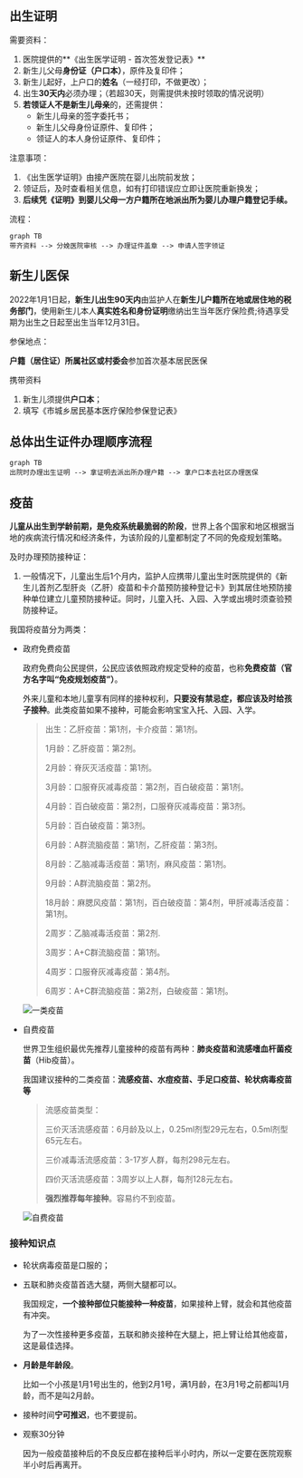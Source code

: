 ## 出生证明

需要资料：

1. 医院提供的**《出生医学证明 - 首次签发登记表》**
2. 新生儿父母**身份证（户口本）**，原件及复印件；
3. 新生儿起好，上户口的**姓名**（一经打印，不做更改）；
4. 出生**30天内**必须办理；（若超30天，则需提供未按时领取的情况说明）
5. **若领证人不是新生儿母亲**的，还需提供：
   - 新生儿母亲的签字委托书；
   - 新生儿父母身份证原件、复印件；
   - 领证人的本人身份证原件、复印件；

注意事项：

1. 《出生医学证明》由接产医院在婴儿出院前发放；
2. 领证后，及时查看相关信息，如有打印错误应立即让医院重新换发；
3. **后续凭《证明》到婴儿父母一方户籍所在地派出所为婴儿办理户籍登记手续。**

流程：

```mermaid
graph TB
带齐资料 --> 分娩医院审核 --> 办理证件盖章 --> 申请人签字领证
```







## 新生儿医保

2022年1月1日起，**新生儿出生90天内**由监护人在**新生儿户籍所在地或居住地的税务部门**，使用新生儿本人**真实姓名和身份证明**缴纳出生当年医疗保险费;待遇享受期为出生之日起至出生当年12月31日。

参保地点：

**户籍（居住证）所属社区或村委会**参加首次基本居民医保

携带资料

1. 新生儿须提供**户口本**；
2. 填写《市城乡居民基本医疗保险参保登记表》



## 总体出生证件办理顺序流程

```mermaid
graph TB
出院时办理出生证明 --> 拿证明去派出所办理户籍 --> 拿户口本去社区办理医保
```



## 疫苗

**儿童从出生到学龄前期，是免疫系统最脆弱的阶段**，世界上各个国家和地区根据当地的疾病流行情况和经济条件，为该阶段的儿童都制定了不同的免疫规划策略。

及时办理预防接种证：

1. 一般情况下，儿童出生后1个月内，监护人应携带儿童出生时医院提供的《新生儿首剂乙型肝炎（乙肝）疫苗和卡介苗预防接种登记卡》到其居住地预防接种单位建立儿童预防接种证。同时，儿童入托、入园、入学或出境时须查验预防接种证。

我国将疫苗分为两类：

- 政府免费疫苗

  政府免费向公民提供，公民应该依照政府规定受种的疫苗，也称**免费疫苗（官方名字叫“免疫规划疫苗”）**。

  外来儿童和本地儿童享有同样的接种权利，**只要没有禁忌症，都应该及时给孩子接种**。此类疫苗如果不接种，可能会影响宝宝入托、入园、入学。

  > 出生：乙肝疫苗：第1剂，卡介疫苗：第1剂。
  >
  > 1月龄：乙肝疫苗：第2剂。
  >
  > 2月龄：脊灰灭活疫苗：第1剂。
  >
  > 3月龄：口服脊灰减毒疫苗：第2剂，百白破疫苗：第1剂。
  >
  > 4月龄：百白破疫苗：第2剂，口服脊灰减毒疫苗：第3剂。
  >
  > 5月龄：百白破疫苗：第3剂。
  >
  > 6月龄：A群流脑疫苗：第1剂，乙肝疫苗：第3剂。
  >
  > 8月龄：乙脑减毒活疫苗：第1剂，麻风疫苗：第1剂。
  >
  > 9月龄：A群流脑疫苗：第2剂。
  >
  > 18月龄：麻腮风疫苗：第1剂，百白破疫苗：第4剂，甲肝减毒活疫苗：第1剂。
  >
  > 2周岁：乙脑减毒活疫苗：第2剂.
  >
  > 3周岁：A+C群流脑疫苗：第1剂。
  >
  > 4周岁：口服脊灰减毒疫苗：第4剂。
  >
  > 6周岁：A+C群流脑疫苗：第2剂，白破疫苗：第1剂。

  ![一类疫苗](https://img.callbackhell.xyz/vuepress/funs/%E4%B8%80%E7%B1%BB%E7%96%AB%E8%8B%97.jpg)

  

- 自费疫苗

  世界卫生组织最优先推荐儿童接种的疫苗有两种：**肺炎疫苗和流感嗜血杆菌疫苗**（Hib疫苗）。

  我国建议接种的二类疫苗：**流感疫苗、水痘疫苗、手足口疫苗、轮状病毒疫苗等**

  > 流感疫苗类型：
  >
  > 三价灭活流感疫苗：6月龄及以上，0.25ml剂型29元左右，0.5ml剂型65元左右。
  >
  > 三价减毒活流感疫苗：3-17岁人群，每剂298元左右。
  >
  > 四价灭活流感疫苗：3周岁以上人群，每剂128元左右。
  >
  > **强烈推荐每年接种**。容易约不到疫苗。

  

  ![自费疫苗](https://img.callbackhell.xyz/vuepress/funs/%E8%87%AA%E8%B4%B9%E7%96%AB%E8%8B%97.jpg)

### 接种知识点

- 轮状病毒疫苗是口服的；

- 五联和肺炎疫苗首选大腿，两侧大腿都可以。

  我国规定，**一个接种部位只能接种一种疫苗**，如果接种上臂，就会和其他疫苗有冲突。

  为了一次性接种更多疫苗，五联和肺炎接种在大腿上，把上臂让给其他疫苗，这是最佳选择。

- **月龄是年龄段**。

  比如一个小孩是1月1号出生的，他到2月1号，满1月龄，在3月1号之前都叫1月龄，而不是叫2月龄。

- 接种时间**宁可推迟**，也不要提前。

- 观察30分钟

  因为一般疫苗接种后的不良反应都在接种后半小时内，所以一定要在医院观察半小时后再离开。



[自费疫苗介绍]: https://zhuanlan.zhihu.com/p/426450106













